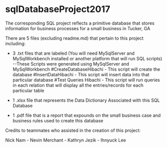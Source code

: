 # sqlDatabaseProject2017
The corresponding SQL project reflects a primitive database that stores information for business processes for a small business in Tucker, GA

There are 5 files (excluding readme.md) that pertain to this project including:

 - 3 .txt files that are labeled (You will need MySqlServer and MySqlWorkbench installed or another platform that will run SQL scripts)
     --These Scripts were generated using MySqlServer and MySqlWorkbench
     #CreateDatabaseHibachi - This script will create the database
     #InsertDataHibachi - This script will insert data into that particular database
     #Test Queries Hibachi - This script will run queries in each relation that will display all the entries/records for each particular        table
     
- 1 .xlsx file that represents the Data Dictionary Associated with this SQL Database

- 1 .pdf file that is a report that expounds on the small business case and business rules used to create this database

Credits to teammates who assisted in the creation of this project:

Nick Nam - Nevin Merchant - Kathryn Jezik - Ihnyuck Lee




